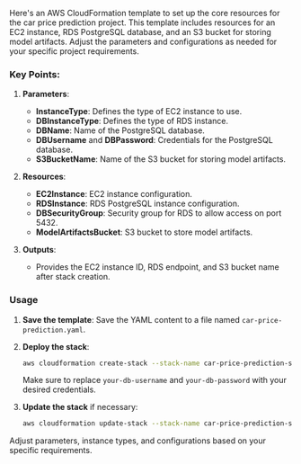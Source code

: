 Here's an AWS CloudFormation template to set up the core resources for the car price prediction project. This template includes resources for an EC2 instance, RDS PostgreSQL database, and an S3 bucket for storing model artifacts. Adjust the parameters and configurations as needed for your specific project requirements.

### Key Points:

1. **Parameters**:
   - **InstanceType**: Defines the type of EC2 instance to use.
   - **DBInstanceType**: Defines the type of RDS instance.
   - **DBName**: Name of the PostgreSQL database.
   - **DBUsername** and **DBPassword**: Credentials for the PostgreSQL database.
   - **S3BucketName**: Name of the S3 bucket for storing model artifacts.

2. **Resources**:
   - **EC2Instance**: EC2 instance configuration.
   - **RDSInstance**: RDS PostgreSQL instance configuration.
   - **DBSecurityGroup**: Security group for RDS to allow access on port 5432.
   - **ModelArtifactsBucket**: S3 bucket to store model artifacts.

3. **Outputs**:
   - Provides the EC2 instance ID, RDS endpoint, and S3 bucket name after stack creation.

### Usage

1. **Save the template**: Save the YAML content to a file named `car-price-prediction.yaml`.

2. **Deploy the stack**:
   ```bash
   aws cloudformation create-stack --stack-name car-price-prediction-stack --template-body file://car-price-prediction.yaml --parameters ParameterKey=DBUsername,ParameterValue=your-db-username ParameterKey=DBPassword,ParameterValue=your-db-password
   ```

   Make sure to replace `your-db-username` and `your-db-password` with your desired credentials.

3. **Update the stack** if necessary:
   ```bash
   aws cloudformation update-stack --stack-name car-price-prediction-stack --template-body file://car-price-prediction.yaml --parameters ParameterKey=DBUsername,ParameterValue=your-db-username ParameterKey=DBPassword,ParameterValue=your-db-password
   ```
 Adjust parameters, instance types, and configurations based on your specific requirements.
